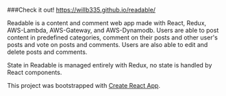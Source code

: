 ###Check it out!
https://willb335.github.io/readable/

Readable is a content and comment web app made with React, Redux, AWS-Lambda, AWS-Gateway, and AWS-Dynamodb.  Users are able to post content in predefined categories, comment on their posts and other user's posts and vote on posts and comments.  Users are also able to edit and delete posts and comments.  

State in Readable is managed entirely with Redux, no state is handled by React components.    

This project was bootstrapped with [Create React App](https://github.com/facebookincubator/create-react-app).
